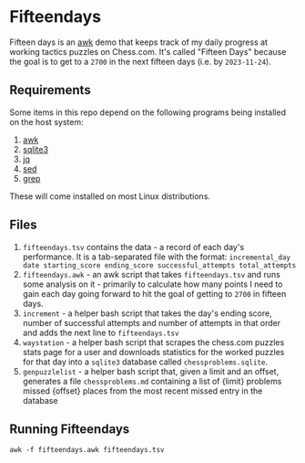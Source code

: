 # Fifteendays

Fifteen days is an [awk](http://awk.dev/) demo that keeps track of my daily progress at working tactics puzzles on Chess.com.  It's called "Fifteen Days" because the goal is to get to a `2700` in the next fifteen days (i.e. by `2023-11-24`).

## Requirements

Some items in this repo depend on the following programs being installed on the host system:

1. [awk](https://awk.dev)
1. [sqlite3](https://www.sqlite.org/index.html)
1. [jq](https://jqlang.github.io/jq/)
1. [sed](https://www.gnu.org/software/sed/manual/sed.html)
1. [grep](https://www.gnu.org/software/grep/manual/grep.html)

These will come installed on most Linux distributions.

## Files

1. `fifteendays.tsv` contains the data - a record of each day's performance.  It is a tab-separated file with the format:
    `incremental_day date starting_score ending_score successful_attempts total_attempts`
1. `fifteendays.awk` - an awk script that takes `fifteendays.tsv` and runs some analysis on it - primarily to calculate how many points I need to gain each day going forward to hit the goal of getting to `2700` in fifteen days.
1. `increment` - a helper bash script that takes the day's ending score, number of successful attempts and number of attempts in that order and adds the next line to `fifteendays.tsv`
1. `waystation` - a helper bash script that scrapes the chess.com puzzles stats page for a user and downloads statistics for the worked puzzles for that day into a `sqlite3` database called `chessproblems.sqlite`.  
1. `genpuzzlelist` - a helper bash script that, given a limit and an offset, generates a file `chessproblems.md` containing a list of {limit} problems missed {offset} places from the most recent missed entry in the database

## Running Fifteendays

`awk -f fifteendays.awk fifteendays.tsv`
